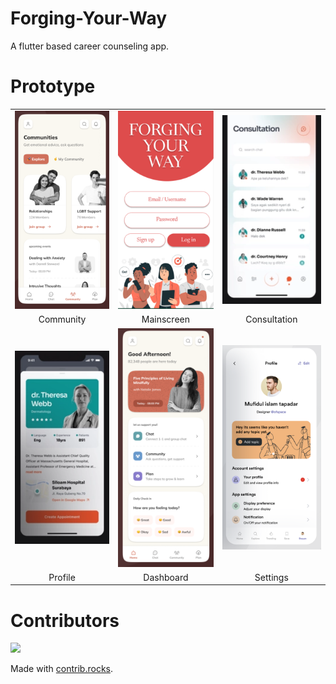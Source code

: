 # Forging-Your-Way

A flutter based career counseling app.

# Prototype

| | | |
|:-------------------------:|:-------------------------:|:-------------------------:|
|<img width="1604" alt="communities" src="./dribbble-UI/communities_rsnip.png">|  <img width="1604" alt="main" src="./dribbble-UI/main_rsnip.png">|  <img width="1604" alt="consultation" src="./dribbble-UI/consultation_rsnip.png">| 
| Community | Mainscreen | Consultation |
|<img width="1604" alt="profile" src="./dribbble-UI/profile_rsnip.png">|  <img width="1604" alt="dashboard" src="./dribbble-UI/dashboard_rsnip.png">|  <img width="1604" alt="settings" src="./dribbble-UI/settings_rsnip.png">| 
| Profile | Dashboard | Settings |

# Contributors

<a href="https://github.com/Qazalbash/Forging-Your-Way/graphs/contributors">
  <img src="https://contrib.rocks/image?repo=Qazalbash/Forging-Your-Way" />
</a>

Made with [contrib.rocks](https://contrib.rocks).
